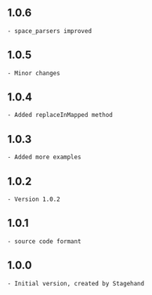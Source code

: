## 1.0.6
    - space_parsers improved
## 1.0.5
    - Minor changes
## 1.0.4
    - Added replaceInMapped method
## 1.0.3
    - Added more examples
## 1.0.2
    - Version 1.0.2
## 1.0.1
    - source code formant
## 1.0.0
    - Initial version, created by Stagehand
